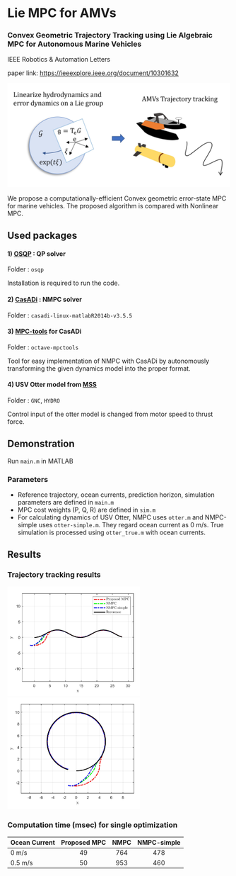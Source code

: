 # Lie MPC for AMVs

### Convex Geometric Trajectory Tracking using Lie Algebraic MPC for Autonomous Marine Vehicles
IEEE Robotics & Automation Letters

paper link: https://ieeexplore.ieee.org/document/10301632

<img src="https://github.com/UMich-CURLY/Lie-MPC-AMVs/blob/main/figures/framework3.jpg" width="600">

We propose a computationally-efficient Convex geometric error-state MPC for marine vehicles. The proposed algorithm is compared with Nonlinear MPC.

## Used packages
#### 1) [OSQP](https://osqp.org/docs/index.html) : QP solver 

Folder : `osqp`

Installation is required to run the code.


#### 2) [CasADi](https://web.casadi.org/get/) : NMPC solver 

Folder : `casadi-linux-matlabR2014b-v3.5.5`


#### 3) [MPC-tools](https://bitbucket.org/rawlings-group/octave-mpctools) for CasADi 

Folder : `octave-mpctools`

Tool for easy implementation of NMPC with CasADi by autonomously transforming the given dynamics model into the proper format.


#### 4) USV Otter model from [MSS](https://github.com/cybergalactic/MSS)

Folder : `GNC`, `HYDRO`

Control input of the otter model is changed from motor speed to thrust force.



## Demonstration
Run `main.m` in MATLAB


### Parameters
* Reference trajectory, ocean currents, prediction horizon, simulation parameters are defined in `main.m`
* MPC cost weights (P, Q, R) are defined in `sim.m`
* For calculating dynamics of USV Otter, NMPC uses `otter.m` and NMPC-simple uses `otter-simple.m`. They regard ocean current as 0 m/s. True simulation is processed using `otter_true.m` with ocean currents.


## Results
### Trajectory tracking results
<p float="left">
<img src="https://github.com/UMich-CURLY/Lie-MPC-AMVs/blob/main/figures/result_1.jpg" width="300">
<img src="https://github.com/UMich-CURLY/Lie-MPC-AMVs/blob/main/figures/result_2.jpg" width="300">
</p>


### Computation time (msec) for single optimization
| Ocean Current         | Proposed MPC | NMPC |  NMPC-simple |
|-----------------|:--------:|:--------:|:-----:|
| 0 m/s      |   49 |   764  | 478 |
| 0.5 m/s    |   50  |   953  | 460 |

